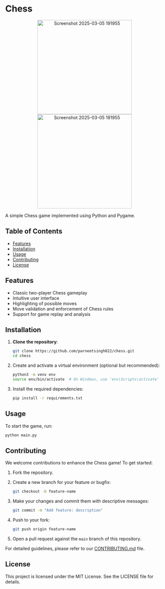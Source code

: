 # Chess
<p align="center">
   <img src="https://github.com/user-attachments/assets/89fac7c2-67e7-46c8-a1ed-37fa0543f5b1" alt="Screenshot 2025-03-05 191955" width="300">
  <img src="https://github.com/user-attachments/assets/e1ef5332-f661-4aaf-b462-c339d259a44c" alt="Screenshot 2025-03-05 191955" width="300">
</p>


A simple Chess game implemented using Python and Pygame.

## Table of Contents

- [Features](#features)
- [Installation](#installation)
- [Usage](#usage)
- [Contributing](#contributing)
- [License](#license)
<!-- - [Acknowledgments](#acknowledgments) -->

## Features

- Classic two-player Chess gameplay
- Intuitive user interface
- Highlighting of possible moves
- Move validation and enforcement of Chess rules
- Support for game replay and analysis

## Installation

1. **Clone the repository**:

   ```bash
   git clone https://github.com/parneetsingh022/chess.git
   cd chess

2. Create and activate a virtual environment (optional but recommended):
    ```bash
    python3 -m venv env
    source env/bin/activate  # On Windows, use 'env\Scripts\activate'
    ```
3. Install the required dependencies:
    ```bash
    pip install -r requirements.txt
    ```
## Usage
To start the game, run:
```bash
python main.py
```

## Contributing
We welcome contributions to enhance the Chess game! To get started:
1. Fork the repository.

2. Create a new branch for your feature or bugfix:
    ```bash
    git checkout -b feature-name
    ```

3. Make your changes and commit them with descriptive messages:
    ```bash
    git commit -m "Add feature: description"
    ```

4. Push to your fork:
    ```bash
    git push origin feature-name
    ```

5. Open a pull request against the `main` branch of this repository.

For detailed guidelines, please refer to our [CONTRIBUTING.md](CONTRIBUTING.md) file.


## License
This project is licensed under the MIT License. See the LICENSE file for details.

